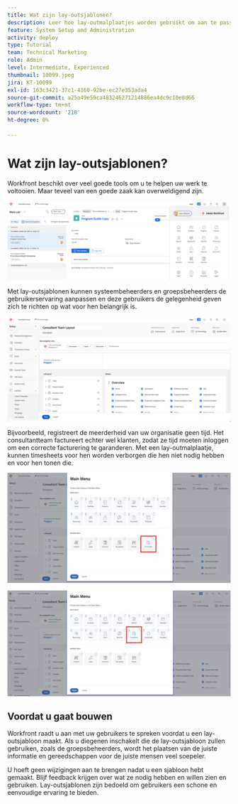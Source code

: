 ```yaml
---
title: Wat zijn lay-outsjablonen?
description: Leer hoe lay-outmalplaatjes worden gebruikt om aan te passen wat de gebruikers in de interface zien.
feature: System Setup and Administration
activity: deploy
type: Tutorial
team: Technical Marketing
role: Admin
level: Intermediate, Experienced
thumbnail: 10099.jpeg
jira: KT-10099
exl-id: 163c3421-37c1-4160-92be-ec27e353ada4
source-git-commit: a25a49e59ca483246271214886ea4dc9c10e8d66
workflow-type: tm+mt
source-wordcount: '218'
ht-degree: 0%

---
```


# Wat zijn lay-outsjablonen?

Workfront beschikt over veel goede tools om u te helpen uw werk te voltooien. Maar teveel van een goede zaak kan overweldigend zijn.

![&#x200B; Huis en HoofdMenu &#x200B;](assets/what-are-layout-templates-01.png)

Met lay-outsjablonen kunnen systeembeheerders en groepsbeheerders de gebruikerservaring aanpassen en deze gebruikers de gelegenheid geven zich te richten op wat voor hen belangrijk is.

![&#x200B; Huis en HoofdMenu &#x200B;](assets/what-are-layout-templates-02.png)

Bijvoorbeeld, registreert de meerderheid van uw organisatie geen tijd. Het consultantteam factureert echter wel klanten, zodat ze tijd moeten inloggen om een correcte facturering te garanderen. Met een lay-outmalplaatje, kunnen timesheets voor hen worden verborgen die hen niet nodig hebben en voor hen tonen die.

![&#x200B; Huis en HoofdMenu &#x200B;](assets/what-are-layout-templates-03.png)

![&#x200B; Huis en HoofdMenu &#x200B;](assets/what-are-layout-templates-04.png)


## Voordat u gaat bouwen

Workfront raadt u aan met uw gebruikers te spreken voordat u een lay-outsjabloon maakt. Als u diegenen inschakelt die de lay-outsjabloon zullen gebruiken, zoals de groepsbeheerders, wordt het plaatsen van de juiste informatie en gereedschappen voor de juiste mensen veel soepeler.

U hoeft geen wijzigingen aan te brengen nadat u een sjabloon hebt gemaakt. Blijf feedback krijgen over wat ze nodig hebben en willen zien en gebruiken. Lay-outsjablonen zijn bedoeld om gebruikers een schone en eenvoudige ervaring te bieden.
